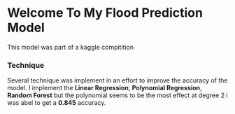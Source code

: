 <h1>Welcome To My Flood Prediction Model</h1>
<p>This model was part of a kaggle compitition</p>
<h3>Technique</h3>
<p>Several technique was implement in an effort to improve the accuracy of the model. I implement the <strong>Linear Regression</strong>, <strong>Polynomial Regression</strong>, <strong>Random Forest</strong> but the polynomial seems to be the most effect at degree 2 i was abel to get a <strong>0.845</strong> accuracy.


